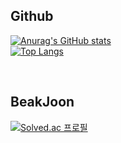 ## Github 
[![Anurag's GitHub stats](https://github-readme-stats.vercel.app/api?username=DM-09&show_icons=true&theme=dark)](https://github.com/DM-09)<br>
[![Top Langs](https://github-readme-stats.vercel.app/api/top-langs/?username=DM-09&layout=compact&theme=dark)](https://github.com/DM-09/)

<br>

## BeakJoon
[![Solved.ac 프로필](http://mazassumnida.wtf/api/v2/generate_badge?boj=dongmin)](https://solved.ac/dongmin)
